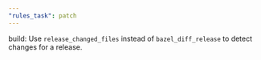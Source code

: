 ```yaml
---
"rules_task": patch
---
```


build: Use `release_changed_files` instead of `bazel_diff_release` to detect changes for a release.
